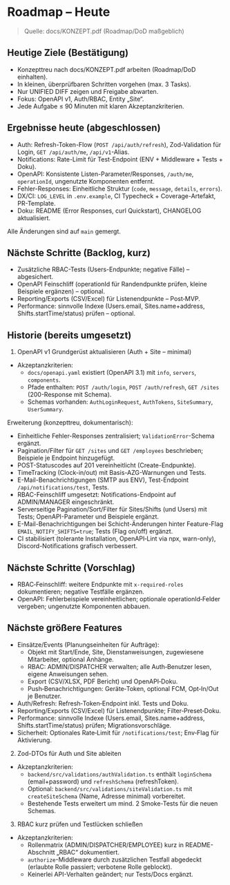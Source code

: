# Roadmap – Heute

> Quelle: docs/KONZEPT.pdf (Roadmap/DoD maßgeblich)

## Heutige Ziele (Bestätigung)
- Konzepttreu nach docs/KONZEPT.pdf arbeiten (Roadmap/DoD einhalten).
- In kleinen, überprüfbaren Schritten vorgehen (max. 3 Tasks).
- Nur UNIFIED DIFF zeigen und Freigabe abwarten.
- Fokus: OpenAPI v1, Auth/RBAC, Entity „Site“.
- Jede Aufgabe ≤ 90 Minuten mit klaren Akzeptanzkriterien.

## Ergebnisse heute (abgeschlossen)

- Auth: Refresh-Token-Flow (`POST /api/auth/refresh`), Zod-Validation für Login, `GET /api/auth/me`, `/api/v1`-Alias.
- Notifications: Rate-Limit für Test-Endpoint (ENV + Middleware + Tests + Doku).
- OpenAPI: Konsistente Listen-Parameter/Responses, `/auth/me`, `operationId`, ungenutzte Komponenten entfernt.
- Fehler-Responses: Einheitliche Struktur (`code`, `message`, `details`, `errors`).
- DX/CI: `LOG_LEVEL` in `.env.example`, CI Typecheck + Coverage-Artefakt, PR-Template.
- Doku: README (Error Responses, curl Quickstart), CHANGELOG aktualisiert.

Alle Änderungen sind auf `main` gemergt.

## Nächste Schritte (Backlog, kurz)

- Zusätzliche RBAC-Tests (Users-Endpunkte; negative Fälle) – abgesichert.
- OpenAPI Feinschliff (operationId für Randendpunkte prüfen, kleine Beispiele ergänzen) – optional.
- Reporting/Exports (CSV/Excel) für Listenendpunkte – Post‑MVP.
- Performance: sinnvolle Indexe (Users.email, Sites.name+address, Shifts.startTime/status) prüfen – optional.

## Historie (bereits umgesetzt)

1) OpenAPI v1 Grundgerüst aktualisieren (Auth + Site – minimal)
- Akzeptanzkriterien:
  - `docs/openapi.yaml` existiert (OpenAPI 3.1) mit `info`, `servers`, `components`.
  - Pfade enthalten: `POST /auth/login`, `POST /auth/refresh`, `GET /sites` (200-Response mit Schema).
  - Schemas vorhanden: `AuthLoginRequest`, `AuthTokens`, `SiteSummary`, `UserSummary`.

Erweiterung (konzepttreu, dokumentarisch):
- Einheitliche Fehler-Responses zentralisiert; `ValidationError`-Schema ergänzt.
- Pagination/Filter für `GET /sites` und `GET /employees` beschrieben; Beispiele je Endpoint hinzugefügt.
- POST-Statuscodes auf 201 vereinheitlicht (Create-Endpunkte).
- TimeTracking (Clock-in/out) mit Basis-AZG-Warnungen und Tests.
- E-Mail-Benachrichtigungen (SMTP aus ENV), Test-Endpoint `/api/notifications/test`, Tests.
- RBAC-Feinschliff umgesetzt: Notifications-Endpoint auf ADMIN/MANAGER eingeschränkt.
- Serverseitige Pagination/Sort/Filter für Sites/Shifts (und Users) mit Tests; OpenAPI-Parameter und Beispiele ergänzt.
- E-Mail-Benachrichtigungen bei Schicht-Änderungen hinter Feature-Flag `EMAIL_NOTIFY_SHIFTS=true`; Tests (Flag on/off) ergänzt.
- CI stabilisiert (tolerante Installation, OpenAPI‑Lint via npx, warn-only), Discord-Notifications grafisch verbessert.

## Nächste Schritte (Vorschlag)
- RBAC‑Feinschliff: weitere Endpunkte mit `x-required-roles` dokumentieren; negative Testfälle ergänzen.
- OpenAPI: Fehlerbeispiele vereinheitlichen; optionale operationId‑Felder vergeben; ungenutzte Komponenten abbauen.

## Nächste größere Features
- Einsätze/Events (Planungseinheiten für Aufträge):
  - Objekt mit Start/Ende, Site, Dienstanweisungen, zugewiesene Mitarbeiter, optional Anhänge.
  - RBAC: ADMIN/DISPATCHER verwalten; alle Auth‑Benutzer lesen, eigene Anweisungen sehen.
  - Export (CSV/XLSX, PDF Bericht) und OpenAPI‑Doku.
  - Push‑Benachrichtigungen: Geräte‑Token, optional FCM, Opt‑In/Out je Benutzer.
- Auth/Refresh: Refresh‑Token‑Endpoint inkl. Tests und Doku.
- Reporting/Exports (CSV/Excel) für Listenendpunkte; Filter‑Preset‑Doku.
- Performance: sinnvolle Indexe (Users.email, Sites.name+address, Shifts.startTime/status) prüfen; Migrationsvorschläge.
- Sicherheit: Optionales Rate‑Limit für `/notifications/test`; Env‑Flag für Aktivierung.

2) Zod-DTOs für Auth und Site ableiten
- Akzeptanzkriterien:
  - `backend/src/validations/authValidation.ts` enthält `loginSchema` (email+password) und `refreshSchema` (refreshToken).
  - Optional: `backend/src/validations/siteValidation.ts` mit `createSiteSchema` (Name, Adresse minimal) vorbereitet.
  - Bestehende Tests erweitert um mind. 2 Smoke-Tests für die neuen Schemas.

3) RBAC kurz prüfen und Testlücken schließen
- Akzeptanzkriterien:
  - Rollenmatrix (ADMIN/DISPATCHER/EMPLOYEE) kurz in README-Abschnitt „RBAC“ dokumentiert.
  - `authorize`-Middleware durch zusätzlichen Testfall abgedeckt (erlaubte Rolle passiert; verbotene Rolle geblockt).
  - Keinerlei API-Verhalten geändert; nur Tests/Docs ergänzt.
